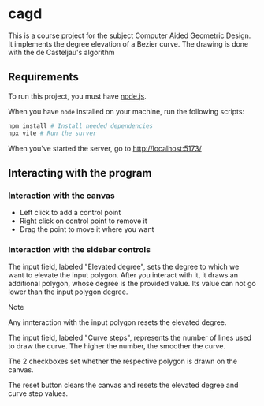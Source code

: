 # cagd
This is a course project for the subject Computer Aided Geometric Design. It implements the degree elevation of a Bezier curve. The drawing is done with the de Casteljau's algorithm

## Requirements
To run this project, you must have [node.js](https://nodejs.org/en/download).

When you have `node` installed on your machine, run the following scripts:
```bash
npm install # Install needed dependencies
npx vite # Run the surver
```
When you've started the server, go to [http://localhost:5173/]()

## Interacting with the program
### Interaction with the canvas
* Left click to add a control point
* Right click on control point to remove it
* Drag the point to move it where you want
### Interaction with the sidebar controls
The input field, labeled "Elevated degree", sets the degree to which we want to elevate the input polygon. After you interact with it, it draws an additional polygon, whose degree is the provided value. Its value can not go lower than the input polygon degree.
> [!NOTE]
> Any innteraction with the input polygon resets the elevated degree.

The input field, labeled "Curve steps", represents the number of lines used to draw the curve. The higher the number, the smoother the curve.

The 2 checkboxes set whether the respective polygon is drawn on the canvas.

The reset button clears the canvas and resets the elevated degree and curve step values.
